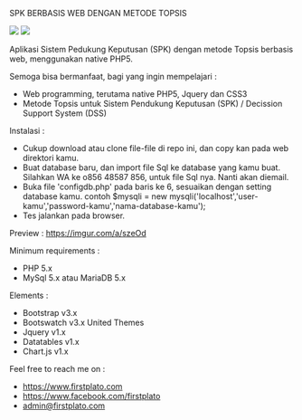 SPK BERBASIS WEB DENGAN METODE TOPSIS

<img src="https://img.shields.io/github/license/ipang-dwi/xdesktop.svg" /> <img src="https://img.shields.io/badge/lab-firstplato.com-red.svg" />

Aplikasi Sistem Pedukung Keputusan (SPK) dengan metode Topsis berbasis web, menggunakan native PHP5.

Semoga bisa bermanfaat, bagi yang ingin mempelajari :
- Web programming, terutama native PHP5, Jquery dan CSS3
- Metode Topsis untuk Sistem Pendukung Keputusan (SPK) / Decission Support System (DSS)

Instalasi :
- Cukup download atau clone file-file di repo ini, dan copy kan pada web direktori kamu.
- Buat database baru, dan import file Sql ke database yang kamu buat. 
  Silahkan WA ke o856 48587 856, untuk file Sql nya. Nanti akan diemail. 
- Buka file 'configdb.php' pada baris ke 6, sesuaikan dengan setting database kamu.
  contoh $mysqli = new mysqli('localhost','user-kamu','password-kamu','nama-database-kamu');
- Tes jalankan pada browser.

Preview :
https://imgur.com/a/szeOd

Minimum requirements :
- PHP 5.x
- MySql 5.x atau MariaDB 5.x

Elements :
- Bootstrap v3.x
- Bootswatch v3.x United Themes
- Jquery v1.x
- Datatables v1.x
- Chart.js v1.x

Feel free to reach me on :
- https://www.firstplato.com
- https://www.facebook.com/firstplato
- admin@firstplato.com
